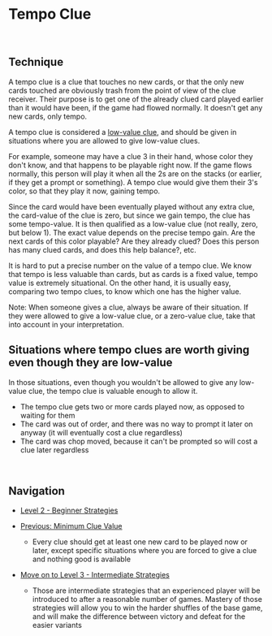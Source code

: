 # Tempo Clue

<br />

## Technique

A tempo clue is a clue that touches no new cards, or that the only new cards touched are obviously trash from the point of view of the clue receiver. Their purpose is to get one of the already clued card played earlier than it would have been, if the game had flowed normally. It doesn't get any new cards, only tempo.

A tempo clue is considered a [low-value clue](https://github.com/agilbert1412/HanabiStrategy/blob/master/Strategy/Level%202%20-%20Beginner/27%20-%20Minimum%20Clue%20Value.md), and should be given in situations where you are allowed to give low-value clues.

For example, someone may have a clue 3 in their hand, whose color they don't know, and that happens to be playable right now. If the game flows normally, this person will play it when all the 2s are on the stacks (or earlier, if they get a prompt or something). A tempo clue would give them their 3's color, so that they play it now, gaining tempo.

Since the card would have been eventually played without any extra clue, the card-value of the clue is zero, but since we gain tempo, the clue has some tempo-value. It is then qualified as a low-value clue (not really, zero, but below 1). The exact value depends on the precise tempo gain. Are the next cards of this color playable? Are they already clued? Does this person has many clued cards, and does this help balance?, etc.

It is hard to put a precise number on the value of a tempo clue. We know that tempo is less valuable than cards, but as cards is a fixed value, tempo value is extremely situational. On the other hand, it is usually easy, comparing two tempo clues, to know which one has the higher value.

Note: When someone gives a clue, always be aware of their situation. If they were allowed to give a low-value clue, or a zero-value clue, take that into account in your interpretation.

## Situations where tempo clues are worth giving even though they are low-value

In those situations, even though you wouldn't be allowed to give any low-value clue, the tempo clue is valuable enough to allow it.

* The tempo clue gets two or more cards played  now, as opposed to waiting for them
* The card was out of order, and there was no way to prompt it later on anyway (it will eventually cost a clue regardless)
* The card was chop moved, because it can't be prompted so will cost a clue later regardless

<br />

## Navigation

* [Level 2 - Beginner Strategies](https://github.com/agilbert1412/HanabiStrategy/blob/master/Strategy/Level%202%20-%20Beginner/Level%202%20-%20Beginner.md)

* [Previous: Minimum Clue Value](https://github.com/agilbert1412/HanabiStrategy/blob/master/Strategy/Level%202%20-%20Beginner/27%20-%20Minimum%20Clue%20Value.md)
	* Every clue should get at least one new card to be played now or later, except specific situations where you are forced to give a clue and nothing good is available
	
* [Move on to Level 3 - Intermediate Strategies](https://github.com/agilbert1412/HanabiStrategy/blob/master/Strategy/Level%203%20-%20Intermediate/Level%203%20-%20Intermediate.md)
	* Those are intermediate strategies that an experienced player will be introduced to after a reasonable number of games. Mastery of those strategies will allow you to win the harder shuffles of the base game, and will make the difference between victory and defeat for the easier variants